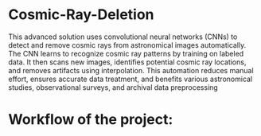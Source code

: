 # Cosmic-Ray-Deletion

This advanced solution uses convolutional neural networks (CNNs) to detect and remove cosmic rays from astronomical images automatically. The CNN learns to recognize cosmic ray patterns by training on labeled data. It then scans new images, identifies potential cosmic ray locations, and removes artifacts using interpolation. This automation reduces manual effort, ensures accurate data treatment, and benefits various astronomical studies, observational surveys, and archival data preprocessing
# Workflow of the project:
